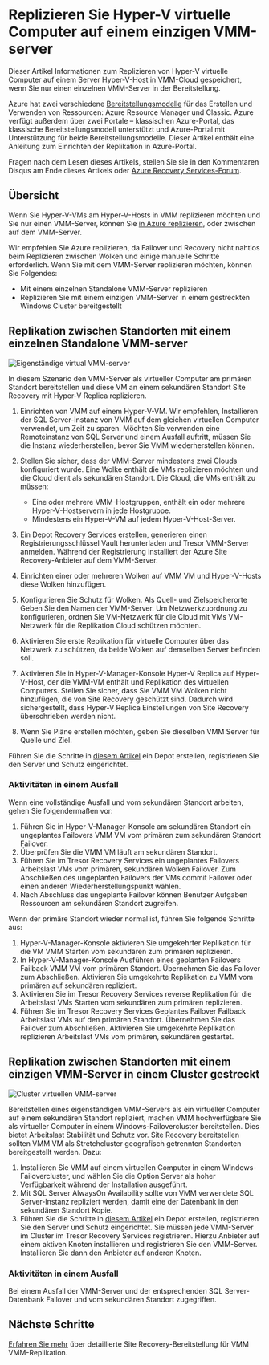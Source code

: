 
<properties
    pageTitle="Azure Site Recovery: Replizieren Hyper-V virtuelle Computer auf einem einzigen VMM-Server | Microsoft Azure"
    description="Dieser Artikel beschreibt, wie Hyper-V virtuelle Computer replizieren, wenn Sie nur einen einzelnen VMM-Server."
    services="site-recovery"
    documentationCenter=""
    authors="rayne-wiselman"
    manager="jwhit"
    editor=""/>

<tags
    ms.service="site-recovery"
    ms.devlang="na"
    ms.topic="article"
    ms.tgt_pltfrm="na"
    ms.workload="backup-recovery"
    ms.date="08/24/2016"
    ms.author="raynew"/>

#  <a name="replicate-hyper-v-virtual-machines-on-a-single-vmm-server"></a>Replizieren Sie Hyper-V virtuelle Computer auf einem einzigen VMM-server

Dieser Artikel Informationen zum Replizieren von Hyper-V virtuelle Computer auf einem Server Hyper-V-Host in VMM-Cloud gespeichert, wenn Sie nur einen einzelnen VMM-Server in der Bereitstellung.

Azure hat zwei verschiedene [Bereitstellungsmodelle](../resource-manager-deployment-model.md) für das Erstellen und Verwenden von Ressourcen: Azure Resource Manager und Classic. Azure verfügt außerdem über zwei Portale – klassischen Azure-Portal, das klassische Bereitstellungsmodell unterstützt und Azure-Portal mit Unterstützung für beide Bereitstellungsmodelle. Dieser Artikel enthält eine Anleitung zum Einrichten der Replikation in Azure-Portal.


Fragen nach dem Lesen dieses Artikels, stellen Sie sie in den Kommentaren Disqus am Ende dieses Artikels oder [Azure Recovery Services-Forum](https://social.msdn.microsoft.com/forums/azure/home?forum=hypervrecovmgr).

## <a name="overview"></a>Übersicht

Wenn Sie Hyper-V-VMs am Hyper-V-Hosts in VMM replizieren möchten und Sie nur einen VMM-Server, können Sie [in Azure replizieren](site-recovery-vmm-to-azure.md), oder zwischen auf dem VMM-Server.

Wir empfehlen Sie Azure replizieren, da Failover und Recovery nicht nahtlos beim Replizieren zwischen Wolken und einige manuelle Schritte erforderlich. Wenn Sie mit dem VMM-Server replizieren möchten, können Sie Folgendes:

- Mit einem einzelnen Standalone VMM-Server replizieren
- Replizieren Sie mit einem einzigen VMM-Server in einem gestreckten Windows Cluster bereitgestellt


## <a name="replicate-across-sites-with-a-single-standalone-vmm-server"></a>Replikation zwischen Standorten mit einem einzelnen Standalone VMM-server

![Eigenständige virtual VMM-server](./media/site-recovery-single-vmm/single-vmm-standalone.png)

In diesem Szenario den VMM-Server als virtueller Computer am primären Standort bereitstellen und diese VM an einem sekundären Standort Site Recovery mit Hyper-V Replica replizieren.

1. Einrichten von VMM auf einem Hyper-V-VM. Wir empfehlen, Installieren der SQL Server-Instanz von VMM auf dem gleichen virtuellen Computer verwendet, um Zeit zu sparen. Möchten Sie verwenden eine Remoteinstanz von SQL Server und einem Ausfall auftritt, müssen Sie die Instanz wiederherstellen, bevor Sie VMM wiederherstellen können.
2. Stellen Sie sicher, dass der VMM-Server mindestens zwei Clouds konfiguriert wurde. Eine Wolke enthält die VMs replizieren möchten und die Cloud dient als sekundären Standort. Die Cloud, die VMs enthält zu müssen:

    - Eine oder mehrere VMM-Hostgruppen, enthält ein oder mehrere Hyper-V-Hostservern in jede Hostgruppe.
    - Mindestens ein Hyper-V-VM auf jedem Hyper-V-Host-Server.

3. Ein Depot Recovery Services erstellen, generieren einen Registrierungsschlüssel Vault herunterladen und Tresor VMM-Server anmelden. Während der Registrierung installiert der Azure Site Recovery-Anbieter auf dem VMM-Server.
4. Einrichten einer oder mehreren Wolken auf VMM VM und Hyper-V-Hosts diese Wolken hinzufügen.
3. Konfigurieren Sie Schutz für Wolken. Als Quell- und Zielspeicherorte Geben Sie den Namen der VMM-Server. Um Netzwerkzuordnung zu konfigurieren, ordnen Sie VM-Netzwerk für die Cloud mit VMs VM-Netzwerk für die Replikation Cloud schützen möchten.
4. Aktivieren Sie erste Replikation für virtuelle Computer über das Netzwerk zu schützen, da beide Wolken auf demselben Server befinden soll.
4. Aktivieren Sie in Hyper-V-Manager-Konsole Hyper-V Replica auf Hyper-V-Host, der die VMM-VM enthält und Replikation des virtuellen Computers. Stellen Sie sicher, dass Sie VMM VM Wolken nicht hinzufügen, die von Site Recovery geschützt sind. Dadurch wird sichergestellt, dass Hyper-V Replica Einstellungen von Site Recovery überschrieben werden nicht.
5. Wenn Sie Pläne erstellen möchten, geben Sie dieselben VMM Server für Quelle und Ziel.

Führen Sie die Schritte in [diesem Artikel](site-recovery-vmm-to-vmm.md) ein Depot erstellen, registrieren Sie den Server und Schutz eingerichtet.

### <a name="what-to-do-in-an-outage"></a>Aktivitäten in einem Ausfall

Wenn eine vollständige Ausfall und vom sekundären Standort arbeiten, gehen Sie folgendermaßen vor:

1.  Führen Sie in Hyper-V-Manager-Konsole am sekundären Standort ein ungeplantes Failovers VMM VM vom primären zum sekundären Standort Failover.
2.  Überprüfen Sie die VMM VM läuft am sekundären Standort.
3.  Führen Sie im Tresor Recovery Services ein ungeplantes Failovers Arbeitslast VMs vom primären, sekundären Wolken Failover. Zum Abschließen des ungeplanten Failovers der VMs commit Failover oder einen anderen Wiederherstellungspunkt wählen.
4.  Nach Abschluss das ungeplante Failover können Benutzer Aufgaben Ressourcen am sekundären Standort zugreifen.

Wenn der primäre Standort wieder normal ist, führen Sie folgende Schritte aus:

1.  Hyper-V-Manager-Konsole aktivieren Sie umgekehrter Replikation für die VM VMM Starten vom sekundären zum primären replizieren.
2.  In Hyper-V-Manager-Konsole Ausführen eines geplanten Failovers Failback VMM VM vom primären Standort. Übernehmen Sie das Failover zum Abschließen. Aktivieren Sie umgekehrte Replikation zu VMM vom primären auf sekundären repliziert.
3.  Aktivieren Sie im Tresor Recovery Services reverse Replikation für die Arbeitslast VMs Starten vom sekundären zum primären replizieren.
4.  Führen Sie im Tresor Recovery Services Geplantes Failover Failback Arbeitslast VMs auf den primären Standort. Übernehmen Sie das Failover zum Abschließen. Aktivieren Sie umgekehrte Replikation replizieren Arbeitslast VMs vom primären, sekundären gestartet.



## <a name="replicate-across-sites-with-a-single-vmm-server-in-a-stretched-cluster"></a>Replikation zwischen Standorten mit einem einzigen VMM-Server in einem Cluster gestreckt

![Cluster virtuellen VMM-server](./media/site-recovery-single-vmm/single-vmm-cluster.png)

Bereitstellen eines eigenständigen VMM-Servers als ein virtueller Computer auf einem sekundären Standort repliziert, machen VMM hochverfügbare Sie als virtueller Computer in einem Windows-Failovercluster bereitstellen. Dies bietet Arbeitslast Stabilität und Schutz vor. Site Recovery bereitstellen sollten VMM VM als Stretchcluster geografisch getrennten Standorten bereitgestellt werden. Dazu:

1. Installieren Sie VMM auf einem virtuellen Computer in einem Windows-Failovercluster, und wählen Sie die Option Server als hoher Verfügbarkeit während der Installation ausgeführt.
2. Mit SQL Server AlwaysOn Availability sollte von VMM verwendete SQL Server-Instanz repliziert werden, damit eine der Datenbank in den sekundären Standort Kopie.
3. Führen Sie die Schritte in [diesem Artikel](site-recovery-vmm-to-vmm.md) ein Depot erstellen, registrieren Sie den Server und Schutz eingerichtet. Sie müssen jede VMM-Server im Cluster im Tresor Recovery Services registrieren. Hierzu Anbieter auf einem aktiven Knoten installieren und registrieren Sie den VMM-Server. Installieren Sie dann den Anbieter auf anderen Knoten.

### <a name="what-to-do-in-an-outage"></a>Aktivitäten in einem Ausfall

Bei einem Ausfall der VMM-Server und der entsprechenden SQL Server-Datenbank Failover und vom sekundären Standort zugegriffen.


## <a name="next-steps"></a>Nächste Schritte

[Erfahren Sie mehr](site-recovery-vmm-to-vmm.md) über detaillierte Site Recovery-Bereitstellung für VMM VMM-Replikation.
